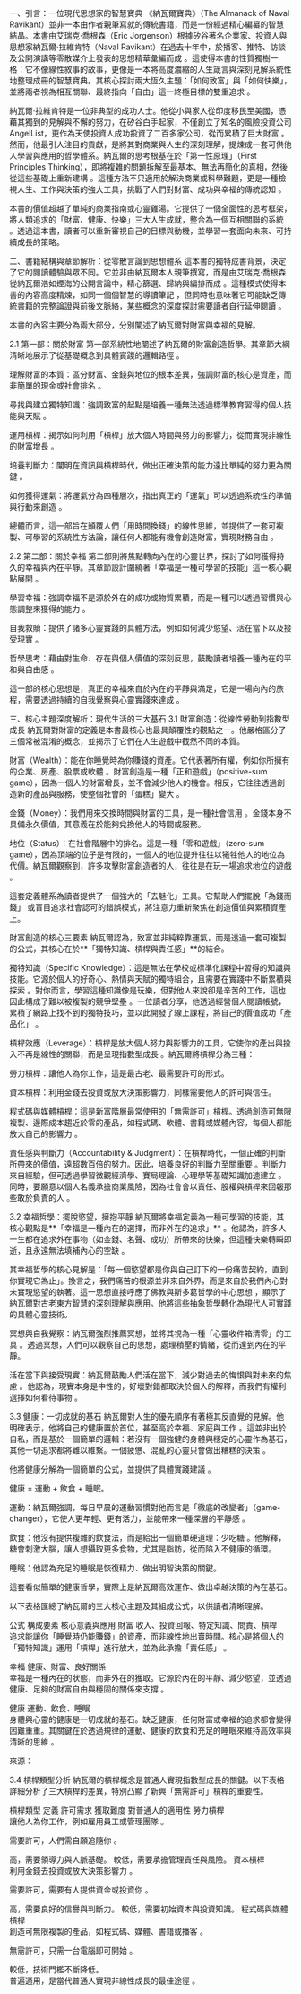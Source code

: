 一、引言：一位現代思想家的智慧寶典
《納瓦爾寶典》（The Almanack of Naval Ravikant）並非一本由作者親筆寫就的傳統書籍，而是一份經過精心編纂的智慧結晶。本書由艾瑞克·喬根森（Eric Jorgenson）根據矽谷著名企業家、投資人與思想家納瓦爾·拉維肯特（Naval Ravikant）在過去十年中，於播客、推特、訪談及公開演講等零散媒介上發表的思想精華彙編而成 。這使得本書的性質獨樹一格：它不像線性敘事的故事，更像是一本將高度濃縮的人生箴言與深刻見解系統性地整理成冊的智慧寶典。其核心探討兩大恆久主題：「如何致富」與「如何快樂」，並將兩者視為相互關聯、最終指向「自由」這一終極目標的雙重追求 。

納瓦爾·拉維肯特是一位非典型的成功人士。他從小與家人從印度移民至美國，憑藉其獨到的見解與不懈的努力，在矽谷白手起家，不僅創立了知名的風險投資公司 AngelList，更作為天使投資人成功投資了二百多家公司，從而累積了巨大財富 。然而，他最引人注目的貢獻，是將其對商業與人生的深刻理解，提煉成一套可供他人學習與應用的哲學體系。納瓦爾的思考根基在於「第一性原理」（First Principles Thinking），即將複雜的問題拆解至最基本、無法再簡化的真相，然後從這些基礎上重新建構 。這種方法不只適用於解決商業或科學難題，更是一種檢視人生、工作與決策的強大工具，挑戰了人們對財富、成功與幸福的傳統認知 。

本書的價值超越了單純的商業指南或心靈雞湯。它提供了一個全面性的思考框架，將人類追求的「財富、健康、快樂」三大人生成就，整合為一個互相關聯的系統 。透過這本書，讀者可以重新審視自己的目標與動機，並學習一套面向未來、可持續成長的策略。

二、書籍結構與章節解析：從零散言論到思想體系
這本書的獨特成書背景，決定了它的閱讀體驗與眾不同。它並非由納瓦爾本人親筆撰寫，而是由艾瑞克·喬根森從納瓦爾浩如煙海的公開言論中，精心篩選、歸納與編排而成 。這種模式使得本書的內容高度精煉，如同一個個智慧的導讀筆記 ，但同時也意味著它可能缺乏傳統書籍的完整論證與前後文脈絡，某些概念的深度探討需要讀者自行延伸閱讀 。

本書的內容主要分為兩大部分，分別闡述了納瓦爾對財富與幸福的見解。

2.1 第一部：關於財富
第一部系統性地闡述了納瓦爾的財富創造哲學。其章節大綱清晰地展示了從基礎概念到具體實踐的邏輯路徑 。

理解財富的本質：區分財富、金錢與地位的根本差異，強調財富的核心是資產，而非簡單的現金或社會排名 。

尋找與建立獨特知識：強調致富的起點是培養一種無法透過標準教育習得的個人技能與天賦 。

運用槓桿：揭示如何利用「槓桿」放大個人時間與努力的影響力，從而實現非線性的財富增長 。

培養判斷力：闡明在資訊與槓桿時代，做出正確決策的能力遠比單純的努力更為關鍵 。

如何獲得運氣：將運氣分為四種層次，指出真正的「運氣」可以透過系統性的準備與行動來創造 。

總體而言，這一部旨在顛覆人們「用時間換錢」的線性思維，並提供了一套可複製、可學習的系統性方法論，讓任何人都能有機會創造財富，實現財務自由 。

2.2 第二部：關於幸福
第二部則將焦點轉向內在的心靈世界，探討了如何獲得持久的幸福與內在平靜。其章節設計圍繞著「幸福是一種可學習的技能」這一核心觀點展開 。

學習幸福：強調幸福不是源於外在的成功或物質累積，而是一種可以透過習慣與心態調整來獲得的能力 。

自我救贖：提供了諸多心靈實踐的具體方法，例如如何減少慾望、活在當下以及接受現實 。

哲學思考：藉由對生命、存在與個人價值的深刻反思，鼓勵讀者培養一種內在的平和與自由感 。

這一部的核心思想是，真正的幸福來自於內在的平靜與滿足，它是一場向內的旅程，需要透過持續的自我覺察與心靈實踐來達成 。

三、核心主題深度解析：現代生活的三大基石
3.1 財富創造：從線性勞動到指數型成長
納瓦爾對財富的定義是本書最核心也最具顛覆性的觀點之一。他嚴格區分了三個常被混淆的概念，並揭示了它們在人生遊戲中截然不同的本質。

財富（Wealth）：能在你睡覺時為你賺錢的資產。它代表著所有權，例如你所擁有的企業、房產、股票或軟體 。財富創造是一種「正和遊戲」（positive-sum game），因為一個人的財富增長，並不會減少他人的機會。相反，它往往透過創造新的產品與服務，使整個社會的「蛋糕」變大 。

金錢（Money）：我們用來交換時間與財富的工具，是一種社會信用 。金錢本身不具備永久價值，其意義在於能夠兌換他人的時間或服務。

地位（Status）：在社會階層中的排名。這是一種「零和遊戲」（zero-sum game），因為頂端的位子是有限的，一個人的地位提升往往以犧牲他人的地位為代價。納瓦爾觀察到，許多攻擊財富創造者的人，往往是在玩一場追求地位的遊戲 。

這套定義體系為讀者提供了一個強大的「去魅化」工具。它幫助人們擺脫「為錢而錢」 或盲目追求社會認可的錯誤模式，將注意力重新聚焦在創造價值與累積資產上。

財富創造的核心三要素
納瓦爾認為，致富並非純粹靠運氣，而是透過一套可複製的公式，其核心在於**「獨特知識、槓桿與責任感」**的結合。

獨特知識（Specific Knowledge）：這是無法在學校或標準化課程中習得的知識與技能。它源於個人的好奇心、熱情與天賦的獨特組合，且需要在實踐中不斷累積與探索 。對你而言，學習這種知識像是玩樂，但對他人來說卻是辛苦的工作，這也因此構成了難以被複製的競爭壁壘 。一位讀者分享，他透過經營個人閱讀帳號，累積了網路上找不到的獨特技巧，並以此開發了線上課程，將自己的價值成功「產品化」 。

槓桿效應（Leverage）：槓桿是放大個人努力與影響力的工具，它使你的產出與投入不再是線性的關聯，而是呈現指數型成長 。納瓦爾將槓桿分為三種：

勞力槓桿：讓他人為你工作，這是最古老、最需要許可的形式。

資本槓桿：利用金錢去投資或放大決策影響力，同樣需要他人的許可與信任。

程式碼與媒體槓桿：這是新富階層最常使用的「無需許可」槓桿。透過創造可無限複製、邊際成本趨近於零的產品，如程式碼、軟體、書籍或媒體內容，每個人都能放大自己的影響力 。

責任感與判斷力（Accountability & Judgment）：在槓桿時代，一個正確的判斷所帶來的價值，遠超數百倍的努力。因此，培養良好的判斷力至關重要 。判斷力來自經驗，但可透過學習微觀經濟學、賽局理論、心理學等基礎知識加速建立 。同時，要願意以個人名義承擔商業風險，因為社會會以責任、股權與槓桿來回報那些敢於負責的人 。

3.2 幸福哲學：擺脫慾望，擁抱平靜
納瓦爾將幸福定義為一種可學習的技能，其核心觀點是**「幸福是一種內在的選擇，而非外在的追求」** 。他認為，許多人一生都在追求外在事物（如金錢、名聲、成功）所帶來的快樂，但這種快樂轉瞬即逝，且永遠無法填補內心的空缺 。

其幸福哲學的核心見解是：「每一個慾望都是你與自己訂下的一份痛苦契約，直到你實現它為止」。換言之，我們痛苦的根源並非來自外界，而是來自於我們內心對未實現慾望的執著。這一思想直接呼應了佛教與斯多葛哲學的中心思想 ，顯示了納瓦爾對古老東方智慧的深刻理解與應用。他將這些抽象哲學轉化為現代人可實踐的具體心靈技術。

冥想與自我覺察：納瓦爾強烈推薦冥想，並將其視為一種「心靈收件箱清零」的工具 。透過冥想，人們可以觀察自己的思想，處理積壓的情緒，從而達到內在的平靜。

活在當下與接受現實：納瓦爾鼓勵人們活在當下，減少對過去的悔恨與對未來的焦慮 。他認為，現實本身是中性的，好壞對錯都取決於個人的解釋，而我們有權利選擇如何看待事物 。

3.3 健康：一切成就的基石
納瓦爾對人生的優先順序有著極其反直覺的見解。他明確表示，他將自己的健康置於首位，甚至高於幸福、家庭與工作 。這並非出於自私，而是基於一個簡單的邏輯：若沒有一個強健的身體與穩定的心靈作為基石，其他一切追求都將難以維繫。一個疲憊、混亂的心靈只會做出糟糕的決策 。

他將健康分解為一個簡單的公式，並提供了具體實踐建議 。

健康 = 運動 + 飲食 + 睡眠。

運動：納瓦爾強調，每日早晨的運動習慣對他而言是「徹底的改變者」（game-changer），它使人更年輕、更有活力，並能帶來一種深層的平靜感 。

飲食：他沒有提供複雜的飲食法，而是給出一個簡單硬道理：少吃糖 。他解釋，糖會刺激大腦，讓人想攝取更多食物，尤其是脂肪，從而陷入不健康的循環。

睡眠：他認為充足的睡眠是恢復精力、做出明智決策的關鍵。

這套看似簡單的健康哲學，實際上是納瓦爾高效運作、做出卓越決策的內在基石。

以下表格匯總了納瓦爾的三大核心主題及其組成公式，以供讀者清晰理解。

公式	構成要素	核心意義與應用
財富	收入、投資回報、特定知識、問責、槓桿	
追求能讓你「睡覺時仍能賺錢」的資產，而非線性地出賣時間。核心是將個人的「獨特知識」運用「槓桿」進行放大，並為此承擔「責任感」 。

幸福	健康、財富、良好關係	
幸福是一種內在的狀態，而非外在的獲取。它源於內在的平靜、減少慾望，並透過健康、足夠的財富自由與穩固的關係來支撐 。

健康	運動、飲食、睡眠	
身體與心靈的健康是一切成就的基石。缺乏健康，任何財富或幸福的追求都會變得困難重重。其關鍵在於透過規律的運動、健康的飲食和充足的睡眠來維持高效率與清晰的思維 。

來源：

3.4 槓桿類型分析
納瓦爾的槓桿概念是普通人實現指數型成長的關鍵。以下表格詳細分析了三大槓桿的差異，特別凸顯了新興「無需許可」槓桿的重要性。

槓桿類型	定義	許可需求	獲取難度	對普通人的適用性
勞力槓桿	
讓他人為你工作，例如雇用員工或管理團隊 。

需要許可，人們需自願追隨你 。

高，需要領導力與人脈基礎。	較低，需要承擔管理責任與風險。
資本槓桿	
利用金錢去投資或放大決策影響力 。

需要許可，需要有人提供資金或投資你 。

高，需要良好的信譽與判斷力。	較低，需要初始資本與投資知識。
程式碼與媒體槓桿	
創造可無限複製的產品，如程式碼、媒體、書籍或播客 。

無需許可，只需一台電腦即可開始 。

較低，技術門檻不斷降低。	
普遍適用，是當代普通人實現非線性成長的最佳途徑 。

